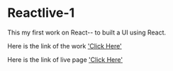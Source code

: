 # Reactlive-1 
This my first work on React-- to built a UI using React.

Here is the link of the work ['Click Here'](https://youtu.be/IJO4PshXCSw)


Here is the link of live page ['Click Here'](https://seba-16.github.io/Reactlive-1/)
